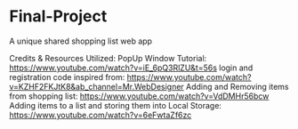 # Final-Project

A unique shared shopping list web app

Credits & Resources Utilized:
PopUp Window Tutorial: https://www.youtube.com/watch?v=iE_6pQ3RlZU&t=56s
login and registration code inspired from: https://www.youtube.com/watch?v=KZHF2FKJtK8&ab_channel=Mr.WebDesigner
Adding and Removing items from shopping list: https://www.youtube.com/watch?v=VdDMHr56bcw
Adding items to a list and storing them into Local Storage: https://www.youtube.com/watch?v=6eFwtaZf6zc

